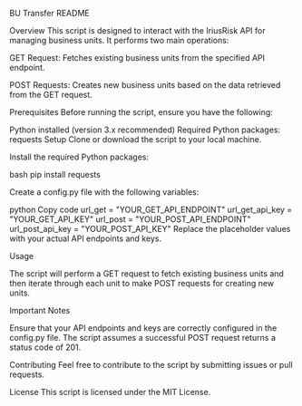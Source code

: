 BU Transfer README

Overview
This script is designed to interact with the IriusRisk API for managing business units. It performs two main operations:

GET Request: Fetches existing business units from the specified API endpoint.

POST Requests: Creates new business units based on the data retrieved from the GET request.

Prerequisites
Before running the script, ensure you have the following:

Python installed (version 3.x recommended)
Required Python packages: requests
Setup
Clone or download the script to your local machine.

Install the required Python packages:

bash
pip install requests

Create a config.py file with the following variables:

python
Copy code
url_get = "YOUR_GET_API_ENDPOINT"
url_get_api_key = "YOUR_GET_API_KEY"
url_post = "YOUR_POST_API_ENDPOINT"
url_post_api_key = "YOUR_POST_API_KEY"
Replace the placeholder values with your actual API endpoints and keys.

Usage

The script will perform a GET request to fetch existing business units and then iterate through each unit to make POST requests for creating new units.

Important Notes

Ensure that your API endpoints and keys are correctly configured in the config.py file.
The script assumes a successful POST request returns a status code of 201.

Contributing
Feel free to contribute to the script by submitting issues or pull requests.

License
This script is licensed under the MIT License.
